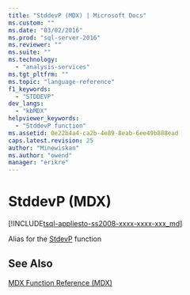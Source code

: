 ```yaml
---
title: "StddevP (MDX) | Microsoft Docs"
ms.custom: ""
ms.date: "03/02/2016"
ms.prod: "sql-server-2016"
ms.reviewer: ""
ms.suite: ""
ms.technology: 
  - "analysis-services"
ms.tgt_pltfrm: ""
ms.topic: "language-reference"
f1_keywords: 
  - "STDDEVP"
dev_langs: 
  - "kbMDX"
helpviewer_keywords: 
  - "StddevP function"
ms.assetid: 0e22b4a4-ca2b-4e89-8eab-6ee49b888ead
caps.latest.revision: 25
author: "Minewiskan"
ms.author: "owend"
manager: "erikre"
---
```

# StddevP (MDX)
[!INCLUDE[tsql-appliesto-ss2008-xxxx-xxxx-xxx_md](../includes/tsql-appliesto-ss2008-xxxx-xxxx-xxx-md.md)]

  Alias for the [StdevP](../mdx/stdevp-mdx.md) function  
  
## See Also  
 [MDX Function Reference &#40;MDX&#41;](../mdx/mdx-function-reference-mdx.md)  
  
  
